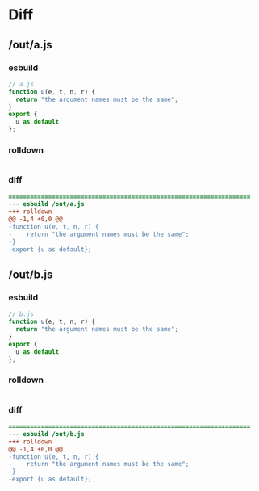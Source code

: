 # Diff
## /out/a.js
### esbuild
```js
// a.js
function u(e, t, n, r) {
  return "the argument names must be the same";
}
export {
  u as default
};
```
### rolldown
```js

```
### diff
```diff
===================================================================
--- esbuild	/out/a.js
+++ rolldown	
@@ -1,4 +0,0 @@
-function u(e, t, n, r) {
-    return "the argument names must be the same";
-}
-export {u as default};

```
## /out/b.js
### esbuild
```js
// b.js
function u(e, t, n, r) {
  return "the argument names must be the same";
}
export {
  u as default
};
```
### rolldown
```js

```
### diff
```diff
===================================================================
--- esbuild	/out/b.js
+++ rolldown	
@@ -1,4 +0,0 @@
-function u(e, t, n, r) {
-    return "the argument names must be the same";
-}
-export {u as default};

```